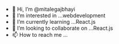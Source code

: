 - 👋 Hi, I’m @mitalegajbhayi
- 👀 I’m interested in ...webdevelopment
- 🌱 I’m currently learning ...React.js
- 💞️ I’m looking to collaborate on ...React.js
- 📫 How to reach me ...

<!---
mitalegajbhayi/mitalegajbhayi is a ✨ special ✨ repository because its `README.md` (this file) appears on your GitHub profile.
You can click the Preview link to take a look at your changes.
--->

